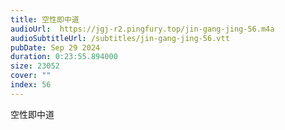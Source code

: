```yaml
---
title: 空性即中道
audioUrl:  https://jgj-r2.pingfury.top/jin-gang-jing-56.m4a
audioSubtitleUrl: /subtitles/jin-gang-jing-56.vtt
pubDate: Sep 29 2024
duration: 0:23:55.894000
size: 23052
cover: ""
index: 56
---
```

空性即中道